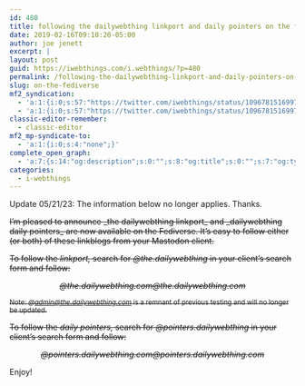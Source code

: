 ```yaml
---
id: 480
title: following the dailywebthing linkport and daily pointers on the fediverse
date: 2019-02-16T09:10:20-05:00
author: joe jenett
excerpt: |
layout: post
guid: https://iwebthings.com/i.webthings/?p=480
permalink: /following-the-dailywebthing-linkport-and-daily-pointers-on-the-fediverse/
slug: on-the-fediverse
mf2_syndication:
  - 'a:1:{i:0;s:57:"https://twitter.com/iwebthings/status/1096781516997361665";}'
  - 'a:1:{i:0;s:57:"https://twitter.com/iwebthings/status/1096781516997361665";}'
classic-editor-remember:
  - classic-editor
mf2_mp-syndicate-to:
  - 'a:1:{i:0;s:4:"none";}'
complete_open_graph:
  - 'a:7:{s:14:"og:description";s:0:"";s:8:"og:title";s:0:"";s:7:"og:type";s:0:"";s:12:"twitter:card";s:7:"summary";s:15:"twitter:creator";s:0:"";s:19:"twitter:description";s:0:"";s:8:"og:image";s:0:"";}'
categories:
  - i-webthings
---
```

Update 05/21/23: The information below no longer applies. Thanks.

<div style="text-decoration:line-through;">I’m pleased to announce _the dailywebthing linkport_ and _dailywebthing daily pointers_ are now available on the Fediverse. It&#8217;s easy to follow either (or both) of these linkblogs from your Mastodon client.

To follow the _linkport,_ search for _@the.dailywebthing_ in your client&#8217;s search form and follow:

<p style="text-align: center;">
  <em>@the.dailywebthing.com@the.dailywebthing.com</em>
</p>

<small>Note: <em>@admin@the.dailywebthing.com</em> is a remnant of previous testing and will no longer be updated.</small>

To follow the _daily pointers,_ search for _@pointers.dailywebthing_ in your client&#8217;s search form and follow:

<p style="text-align: center;">
  <em>@pointers.dailywebthing.com@pointers.dailywebthing.com</em>
</p>
</div>

Enjoy!


